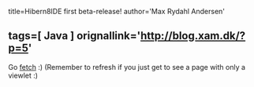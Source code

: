 title=Hibern8IDE first beta-release!
author='Max Rydahl Andersen'

tags=[ Java ]
orignallink='http://blog.xam.dk/?p=5'
---
<div><p>Go <a href="http://www.xam.dk/hibern8ide">fetch</a> :)  (Remember to refresh if you just get to see a page with only a viewlet :)</p></div>
